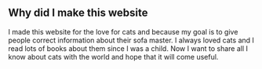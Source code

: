 <!DOCTYPE html>
<html>
    <head>
        <meta charset="utf-8">
        <title>Why</title>
        <style>
            p {
            text-size:30;
            }
        </style>
    </head>
    <body>
    <h2>Why did I make this website</h2>
    <p>I made this website for the love for cats and because my goal is to give people correct information about their sofa master. I always loved cats and I read lots of books about them since I was a child. Now I want to share all I know about cats with the world and hope that it will come useful.</p>
    </body>
</html>
